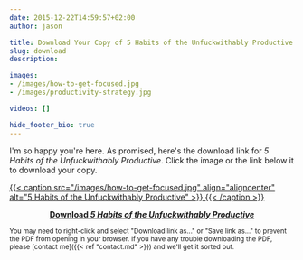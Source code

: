 ```yaml
---
date: 2015-12-22T14:59:57+02:00
author: jason

title: Download Your Copy of 5 Habits of the Unfuckwithably Productive
slug: download
description: 

images:
- /images/how-to-get-focused.jpg
- /images/productivity-strategy.jpg

videos: []

hide_footer_bio: true
---
```

I'm so happy you're here. As promised, here's the download link for _5 Habits of the Unfuckwithably Productive_. Click the image or the link below it to download your copy.

<a href="/downloads/5-habits-unfuckwithably-productive.pdf" download>{{< caption src="/images/how-to-get-focused.jpg"
            align="aligncenter"
            alt="5 Habits of the Unfuckwithably Productive" >}}
{{< /caption >}}</a>

<p style="text-align: center;"><a href="/downloads/5-habits-unfuckwithably-productive.pdf" download><strong>Download <em>5 Habits of the Unfuckwithably Productive</em></strong></a></p>

<small>You may need to right-click and select "Download link as..." or "Save link as..." to prevent the PDF from opening in your browser. If you have any trouble downloading the PDF, please [contact me]({{< ref "contact.md" >}}) and we'll get it sorted out.</small>
